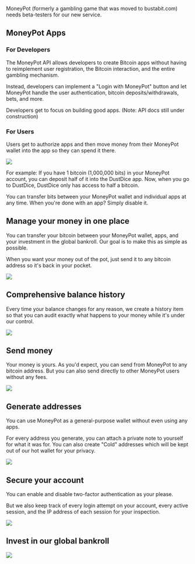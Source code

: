 MoneyPot (formerly a gambling game that was moved to bustabit.com) needs beta-testers for our new service.


## MoneyPot Apps

### For Developers

The MoneyPot API allows developers to create Bitcoin apps without having to reimplement user registration, the Bitcoin interaction, and the entire gambling mechanism. 

Instead, developers can implement a "Login with MoneyPot" button and let MoneyPot handle the user authentication, bitcoin deposits/withdrawals, bets, and more.

Developers get to focus on building good apps. (Note: API docs still under construction)

### For Users

Users get to authorize apps and then move money from their MoneyPot wallet into the app so they can spend it there.

![](https://www.moneypot.com/img/intro/show-app.png)

For example: If you have 1 bitcoin (1,000,000 bits) in your MoneyPot account, you can deposit half of it into the DustDice app. Now, when you go to DustDice, DustDice only has access to half a bitcoin.

You can transfer bits between your MoneyPot wallet and individual apps at any time. When you're done with an app? Simply disable it.

## Manage your money in one place

You can transfer your bitcoin between your MoneyPot wallet, apps, and your investment in the global bankroll. Our goal is to make this as simple as possible.

When you want your money out of the pot, just send it to any bitcoin address so it's back in your pocket.

![](https://www.moneypot.com/img/intro/your-balances.png)

## Comprehensive balance history

Every time your balance changes for any reason, we create a history item so that you can audit exactly what happens to your money while it's under our control.

![](https://www.moneypot.com/img/intro/history.png)

## Send money

Your money is yours. As you'd expect, you can send from MoneyPot to any bitcoin address. But you can also send directly to other MoneyPot users without any fees.

![](https://www.moneypot.com/img/intro/send.png)

## Generate addresses

You can use MoneyPot as a general-purpose wallet without even using any apps.

For every address you generate, you can attach a private note to yourself for what it was for. You can also create "Cold" addresses which will be kept out of our hot wallet for your privacy.

![](https://www.moneypot.com/img/intro/addresses.png)

## Secure your account

You can enable and disable two-factor authentication as your please.

But we also keep track of every login attempt on your account, every active session, and the IP address of each session for your inspection.

![](https://www.moneypot.com/img/intro/security.png)

## Invest in our global bankroll

![](https://www.moneypot.com/img/intro/investment.png)